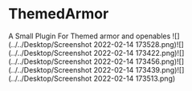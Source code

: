 # ThemedArmor
A Small Plugin For Themed armor and openables
![](../../Desktop/Screenshot 2022-02-14 173528.png)![](../../Desktop/Screenshot 2022-02-14 173422.png)![](../../Desktop/Screenshot 2022-02-14 173456.png)![](../../Desktop/Screenshot 2022-02-14 173439.png)![](../../Desktop/Screenshot 2022-02-14 173513.png)